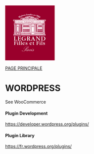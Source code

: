 



![alt text](./img/logo.png)

[PAGE PRINCIPALE](https://github.com/wSzki/legrand)


# WORDPRESS

See WooCommerce


#### Plugin Development

https://developer.wordpress.org/plugins/

#### Plugin Library 

https://fr.wordpress.org/plugins/